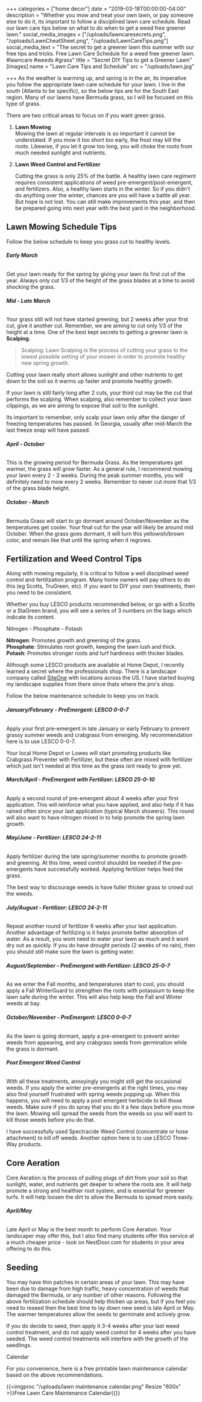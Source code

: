 +++
categories = ["home decor"]
date = "2019-03-18T00:00:00-04:00"
description = "Whether you mow and treat your own lawn, or pay someone else to do it, its important to follow a disciplined lawn care schedule. Read our lawn care tips below on what to do when to get a weed free greener lawn."
social_media_images = ["/uploads/lawncaresecrets.png", "/uploads/LawnCheatSheet.png", "/uploads/LawnCareTips.png"]
social_media_text = "The secret to get a greener lawn this summer with our free tips and tricks. Free Lawn Care Schedule for a weed free greener lawn. #lawncare #weeds #grass"
title = "Secret DIY Tips to get a Greener Lawn"
[images]
name = "Lawn Care Tips and Schedule"
src = "/uploads/lawn.jpg"

+++
As the weather is warming up, and spring is in the air, its imperative you follow the appropriate lawn care schedule for your lawn.  I live in the south (Atlanta to be specific), so the below tips are for the South East region.  Many of our lawns have Bermuda grass, so I will be focused on this type of grass.

There are two critical areas to focus on if you want green grass.

1. **Lawn Mowing**  
   Mowing the lawn at regular intervals is so important it cannot be understated.  If you mow it too short too early, the frost may kill the roots.  Likewise, if you let it grow too long, you will choke the roots from much needed sunlight and nutrients.
2. **Lawn Weed Control and Fertilizer**

   Cutting the grass is only 25% of the battle.  A healthy lawn care regiment requires consistent applications of weed pre-emergent/post-emergent, and fertilizers.  Also, a healthy lawn starts in the winter.  So if you didn't do anything over the winter, chances are you will have a battle all year.  But hope is not lost.  You can still make improvements this year, and then be prepared going into next year with the best yard in the neighborhood.

## Lawn Mowing Schedule Tips

Follow the below schedule to keep you grass cut to healthy levels.

###### **Early March**

Get your lawn ready for the spring by giving your lawn its first cut of the year.  Always only cut 1/3 of the height of the grass blades at a time to avoid shocking the grass.

###### **Mid - Late March**

Your grass still will not have started greening, but 2 weeks after your first cut, give it another cut.  Remember, we are aiming to cut only 1/3 of the height at a time.  One of the best kept secrets to getting a greener lawn is **Scalping**.

> Scalping: Lawn Scalping is the process of cutting your grass to the lowest possible setting of your mower in order to promote healthy new spring growth.

Cutting your lawn really short allows sunlight and other nutrients to get down to the soil so it warms up faster and promote healthy growth.

If your lawn is still fairly long after 2 cuts, your third cut may be the cut that performs the scalping. When scalping, also remember to collect your lawn clippings, as we are aiming to expose that soil to the sunlight.

Its important to remember, only scalp your lawn only after the danger of freezing temperatures has passed.  In Georgia, usually after mid-March the last freeze snap will have passed.

###### **April - October**

This is the growing period for Bermuda Grass.  As the temperatures get warmer, the grass will grow faster.  As a general rule, I recommend mowing your lawn every 2 - 3 weeks.  During the peak summer months, you will definitely need to mow every 2 weeks.  Remember to never cut more that 1/3 of the grass blade height.

###### **October - March**

Bermuda Grass will start to go dormant around October/November as the temperatures get cooler.  Your final cut for the year will likely be around mid October.  When the grass goes dormant, it will turn this yellowish/brown color, and remain like that until the spring when it regrows.

## Fertilization and Weed Control Tips

Along with mowing regularly, it is critical to follow a well disciplined weed control and fertilization program.  Many home owners will pay others to do this (eg Scotts, TruGreen, etc).  If you want to DIY your own treatments, then you need to be consistent.

Whether you buy LESCO products recommended below, or go with a Scotts or a StaGreen brand, you will see a series of 3 numbers on the bags which indicate its content.

Nitrogen - Phosphate - Potash

**Nitrogen**: Promotes growth and greening of the grass.  
**Phosphate**: Stimulates root growth, keeping the lawn lush and thick.  
**Potash**: Promotes stronger roots and turf hardiness with thicker blades.

Although some LESCO products are available at Home Depot, I recently learned a secret where the professionals shop.  There is a landscape company called [SiteOne](https://www.siteone.com/ "SiteOne") with locations across the US. I have started buying my landscape supplies from there since thats where the pro's shop.

Follow the below maintenance schedule to keep you on track.

###### **January/February - PreEmergent: LESCO 0-0-7**

Apply your first pre-emergent in late January or early February to prevent grassy summer weeds and crabgrass from emerging.  My recommendation here is to use LESCO 0-0-7.

Your local Home Depot or Lowes will start promoting products like Crabgrass Preventer with Fertilizer, but these often are mixed with fertilizer which just isn't needed at this time as the grass isnt ready to grow yet.

###### **March/April - PreEmergent with Fertilizer: LESCO 25-0-10**

Apply a second round of pre-emergent about 4 weeks after your first application.  This will reinforce what you have applied, and also help if it has rained often since your last application (typical March showers). This round will also want to have nitrogen mixed in to help promote the spring lawn growth.

###### **May/June - Fertilizer: LESCO 24-2-11**

Apply fertilizer during the late spring/summer months to promote growth and greening.  At this time, weed control shouldnt be needed if the pre-emergents have successfully worked.  Applying fertilizer helps feed the grass.

The best way to discourage weeds is have fuller thicker grass to crowd out the weeds.

###### **July/August - Fertilizer: LESCO 24-2-11**

Repeat another round of fertilizer 6 weeks after your last application.  Another advantage of fertilizing is it helps promote better absorption of water.  As a result, you wont need to water your lawn as much and it wont dry out as quickly.  If you do have drought periods (2 weeks of no rain), then you should still make sure the lawn is getting water.

###### **August/September - PreEmergent with Fertilizer: LESCO 25-0-7**

As we enter the Fall months, and temperatures start to cool, you should apply a Fall WinterGuard to strengthen the roots with potassium to keep the lawn safe during the winter.  This will also help keep the Fall and Winter weeds at bay.

###### **October/November - PreEmergent: LESCO 0-0-7**

As the lawn is going dormant, apply a pre-emergent to prevent winter weeds from appearing, and any crabgrass seeds from germination while the grass is dormant.

###### **Post Emergent Weed Control**

With all these treatments, annoyingly you might still get the occasional weeds.  If you apply the winter pre-emergents at the right times, you may also find yourself frustrated with spring weeds popping up.  When this happens, you will need to apply a post emergent herbicide to kill those weeds.  Make sure if you do spray that you do it a few days before you mow the lawn.  Mowing will spread the seeds from the weeds so you will want to kill those weeds before you do that.

I have successfully used Spectracide Weed Control (concentrate or hose attachment) to kill off weeds.  Another option here is to use LESCO Three-Way products.

## Core Aeration

Core Aeration is the process of pulling plugs of dirt from your soil so that sunlight, water, and nutrients get deeper to where the roots are.  It will help promote a strong and healthier root system, and is essential for greener turfs.  It will help loosen the dirt to allow the Bermuda to spread more easily.

###### **April/May**

Late April or May is the best month to perform Core Aeration.  Your landscaper may offer this, but I also find many students offer this service at a much cheaper price - look on NextDoor.com for students in your area offering to do this.

## Seeding

You may have thin patches in certain areas of your lawn.  This may have been due to damage from high traffic, heavy concentration of weeds that damaged the Bermuda, or any number of other reasons.  Following the above fertilization schedule should help thicken up areas, but if you feel you need to reseed then the best time to lay down new seed is late April or May.  The warmer temperatures allow the seeds to germinate and actively grow.

If you do decide to seed, then apply it 3-4 weeks after your last weed control treatment, and do not apply weed control for 4 weeks after you have seeded.  The weed control treatments will interfere with the growth of the seedlings.

Calendar

For you convenience, here is a free printable lawn maintenance calendar based on the above recommendations.

{{<imgproc "/uploads/lawn maintenance calendar.png" Resize "600x" >}}Free Lawn Care Maintenance Calendar{{</imgproc>}} 